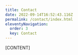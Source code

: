 ```yaml
---
title: Contact
date: 2022-09-14T16:52:43.116Z
permalink: /contact/index.html
eleventyNavigation:
  order: 3
  key: Contact
---
```

[CONTENT]
